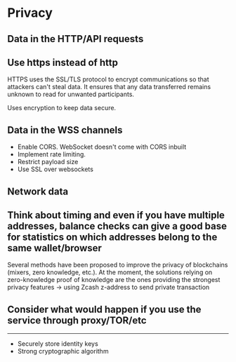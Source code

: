 # Privacy 

## Data in the HTTP/API requests
## Use https instead of http
HTTPS uses the SSL/TLS protocol to encrypt communications so that attackers can't steal data.
It ensures that any data transferred remains unknown to read for unwanted participants.

Uses encryption to keep data secure.

## Data in the WSS channels

- Enable CORS. WebSocket doesn't come with CORS inbuilt
- Implement rate limiting.
- Restrict payload size
- Use SSL over websockets

## Network data

## Think about timing and even if you have multiple addresses, balance checks can give a good base for statistics on which addresses belong to the same wallet/browser

Several methods have been proposed to improve the privacy of blockchains (mixers, zero knowledge, etc.). At the moment, the solutions relying on zero-knowledge proof of knowledge are the ones providing the strongest privacy features -> using Zcash z-address to send private transaction


## Consider what would happen if you use the service through proxy/TOR/etc

---
- Securely store identity keys
- Strong cryptographic algorithm
